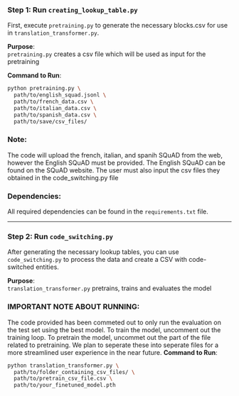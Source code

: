 ### Step 1: Run `creating_lookup_table.py`

First, execute `pretraining.py` to generate the necessary blocks.csv for use in `translation_transformer.py`.

**Purpose**:  
`pretraining.py` creates a csv file which will be used as input for the pretraining 

**Command to Run**:
```bash
python pretraining.py \
  path/to/english_squad.jsonl \
  path/to/french_data.csv \
  path/to/italian_data.csv \
  path/to/spanish_data.csv \
  path/to/save/csv_files/
```


### Note:
 The code will upload the french, italian, and spanih SQuAD from the web, however the English SQuAD must be provided. The English SQuAD can be found on the SQuAD website. The user must also input the csv files they obtained in the code_switching.py file

### Dependencies:
All required dependencies can be found in the `requirements.txt` file.

---

### Step 2: Run `code_switching.py`

After generating the necessary lookup tables, you can use `code_switching.py` to process the data and create a CSV with code-switched entities.

**Purpose**:  
`translation_transformer.py` pretrains, trains and evaluates the model

### IMPORTANT NOTE ABOUT RUNNING:
The code provided has been commeted out to only run the evaluation on the test set using the best model. To train the model, uncomment out the training loop. To pretrain the model, uncommet out the part of the file related to pretraining.
We plan to seperate these into seperate files for a more streamlined user experience in the near future. 
**Command to Run**:
```bash
python translation_transformer.py \
  path/to/folder_containing_csv_files/ \
  path/to/pretrain_csv_file.csv \
  path/to/your_finetuned_model.pth
```


